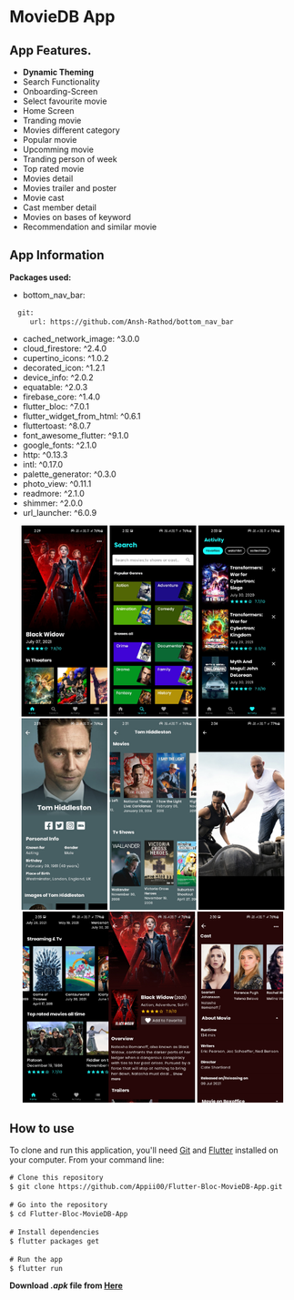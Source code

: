 # MovieDB App


## App Features.
- **Dynamic Theming**
- Search Functionality
- Onboarding-Screen
- Select favourite movie
- Home Screen
- Tranding movie
- Movies different category
- Popular movie
- Upcomming movie
- Tranding person of week
- Top rated movie
- Movies detail
- Movies trailer and poster
- Movie cast
- Cast member detail
- Movies on bases of keyword
- Recommendation and similar movie

## App Information

**Packages used:**

-  bottom_nav_bar:
 ```
   git:
      url: https://github.com/Ansh-Rathod/bottom_nav_bar
 ```

-  cached_network_image: ^3.0.0
-  cloud_firestore: ^2.4.0
-  cupertino_icons: ^1.0.2
-  decorated_icon: ^1.2.1
-  device_info: ^2.0.2
-  equatable: ^2.0.3
-  firebase_core: ^1.4.0
-  flutter_bloc: ^7.0.1
-  flutter_widget_from_html: ^0.6.1
-  fluttertoast: ^8.0.7
-  font_awesome_flutter: ^9.1.0
-  google_fonts: ^2.1.0
-  http: ^0.13.3
-  intl: ^0.17.0
-  palette_generator: ^0.3.0
-  photo_view: ^0.11.1
-  readmore: ^2.1.0
-  shimmer: ^2.0.0
-  url_launcher: ^6.0.9


<p align="center">
<img src="screenshots/Screenshot_20210801-142954.jpg" width="30%">
<img src="screenshots/Screenshot_20210801-143201.jpg" width="30%">
<img src="screenshots/Screenshot_20210801-143317.jpg" width="30%">
<img src="screenshots/Screenshot_20210801-143125.jpg" width="30%">
<img src="screenshots/Screenshot_20210801-143147.jpg" width="30%">

<img src="screenshots/Screenshot_20210801-143414.jpg" width="30%">
<img src="screenshots/Screenshot_20210801-143512.jpg" width="30%"><img src="screenshots/Screenshot_20210801-143026.jpg" width="30%">
<img src="screenshots/Screenshot_20210801-143038.jpg" width="30%">

</p>

## How to use

To clone and run this application, you'll need [Git](https://git-scm.com/downloads) and [Flutter](https://flutter.dev/docs/get-started/install) installed on your computer. From your command line:

```
# Clone this repository
$ git clone https://github.com/Appii00/Flutter-Bloc-MovieDB-App.git

# Go into the repository
$ cd Flutter-Bloc-MovieDB-App

# Install dependencies
$ flutter packages get

# Run the app
$ flutter run
```
**Download _.apk_ file from [Here](https://mega.nz/file/ex1QFYYY#z6v1wTbPeMevo84jYjsGFQvWjlRTyPGXbrVL1_dMVZM)**
